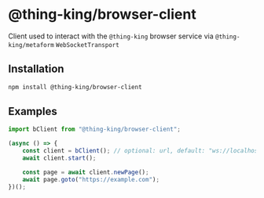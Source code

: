 # @thing-king/browser-client

Client used to interact with the `@thing-king` browser service via `@thing-king/metaform` `WebSocketTransport`

## Installation

```bash
npm install @thing-king/browser-client
```

## Examples

```js
import bClient from "@thing-king/browser-client";

(async () => {
    const client = bClient(); // optional: url, default: "ws://localhost:8080"
    await client.start();

    const page = await client.newPage();
    await page.goto("https://example.com");
})();
```

